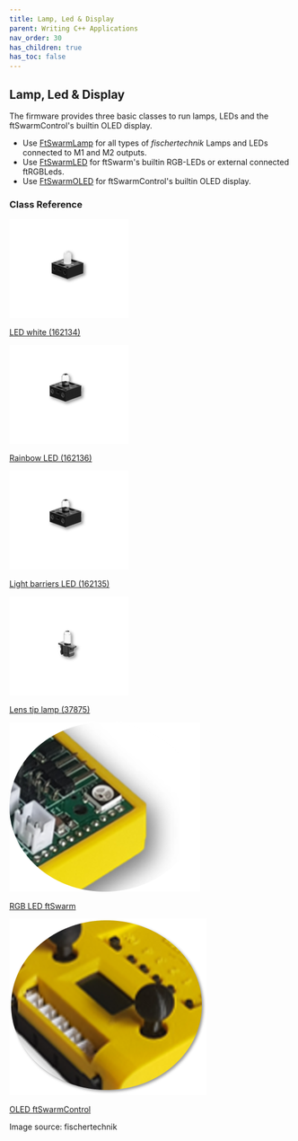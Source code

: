 ```yaml
---
title: Lamp, Led & Display
parent: Writing C++ Applications
nav_order: 30
has_children: true
has_toc: false
---
```

## Lamp, Led & Display

The firmware provides three basic classes to run lamps, LEDs and the ftSwarmControl's builtin OLED display.

- Use [FtSwarmLamp](../FtSwarmLamp) for all types of *fischertechnik* Lamps and LEDs connected to M1 and M2 outputs.
- Use [FtSwarmLED](../FtSwarmLED) for ftSwarm's builtin RGB-LEDs or external connected ftRGBLeds.
- Use [FtSwarmOLED](../FtSwarmOLED) for ftSwarmControl's builtin OLED display.


### Class Reference

<div class="flex-imgs">
	<div class="ftblock">
		<a href="../FtSwarmLamp/">
			<img class="ftimg" src="/assets/img/LampLedDisplay/led.png">
			<p class="fttext">LED white (162134)</p>
		</a>
	</div>
	<div class="ftblock">
		<a href="../FtSwarmLamp/">
			<img class="ftimg" src="/assets/img/LampLedDisplay/led-transparent.png">
			<p class="fttext">Rainbow LED (162136)</p>
		</a>
	</div>
	<div class="ftblock">
		<a href="../FtSwarmLamp/">
			<img class="ftimg" src="/assets/img/LampLedDisplay/led-transparent.png">
			<p class="fttext">Light barriers LED (162135)</p>
		</a>
	</div>
	<div class="ftblock">
		<a href="../FtSwarmLamp/">
			<img class="ftimg" src="/assets/img/LampLedDisplay/lens-tip-lamp.png">
			<p class="fttext">Lens tip lamp (37875)</p>
		</a>
	</div>
	<div class="ftblock">
		<a href="../FtSwarmLED/">
			<img class="ftimg" src="/assets/img/LampLedDisplay/ftSwarm.png">
			<p class="fttext">RGB LED ftSwarm</p>
		</a>
	</div>
	<div class="ftblock">
		<a href="../FtSwarmOLED/">
			<img class="ftimg" src="/assets/img/LampLedDisplay/ftSwarmControl.png">
			<p class="fttext">OLED ftSwarmControl</p>
		</a>
	</div>
</div>

Image source: fischertechnik
